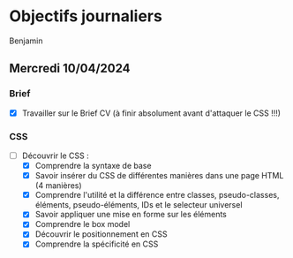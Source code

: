 # Objectifs journaliers

Benjamin

## Mercredi 10/04/2024

### Brief

- [x] Travailler sur le Brief CV (à finir absolument avant d'attaquer le CSS !!!)

### CSS

- [ ] Découvrir le CSS :
  - [x] Comprendre la syntaxe de base
  - [x] Savoir insérer du CSS de différentes manières dans une page HTML (4 manières)
    <!--- css interne: avec une balise style dans le head/ css externe avec un link dans le head/inline avec une balise style dans une autre balise/importé: avec un @import url('style.cc'); dans une balise style-->
  - [x] Comprendre l'utilité et la différence entre classes, pseudo-classes, éléments, pseudo-éléments, IDs et le selecteur universel
  <!---
  - classes:Les classes sont utilisés pour regrouper des éléments HTML et appliquer un styles communs
  - pseudo-classes:Les pseudo-classes permettent de définir des styles basés sur l'état ou le comportement d'un élément HTML. Elles sont précédées par un deux-points (:) et sont utilisées pour cibler des éléments dans des états particuliers. Par exemple, :hover cible un élément lorsqu'il est survolé
  -elements html:sont les balise et leur contenue
  -pseudo-éléments: Les pseudo-éléments permettent de cibler des parties spécifiques d'un élément HTML, comme le premier paragraphe d'une section (::first-child) ou le premier mot (::first-word). Ils sont précédés de deux double-points (::)
  Les IDs: sont des identificateurs uniques attribués à des éléments HTML pour les cibler de manière spécifique en CSS
  selecteur universel: * est le selecteur universel
  -->
  - [x] Savoir appliquer une mise en forme sur les éléments
  - [x] Comprendre le box model
  - [x] Découvrir le positionnement en CSS
  - [x] Comprendre la spécificité en CSS